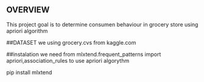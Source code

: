 ## OVERVIEW
This project goal is to determine consumen behaviour in grocery store using apriori algorithm

##DATASET
we using grocery.cvs from kaggle.com

##instalation
 we need from mlxtend.frequent_patterns import apriori,association_rules to use apriori algorythm

 pip install mlxtend

